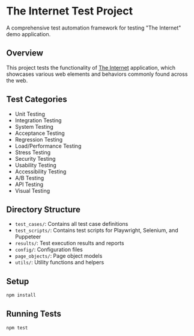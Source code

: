 # The Internet Test Project

A comprehensive test automation framework for testing "The Internet" demo application.

## Overview

This project tests the functionality of [The Internet](https://github.com/saucelabs/the-internet) application, which showcases various web elements and behaviors commonly found across the web.

## Test Categories

- Unit Testing
- Integration Testing 
- System Testing
- Acceptance Testing
- Regression Testing
- Load/Performance Testing
- Stress Testing
- Security Testing
- Usability Testing
- Accessibility Testing
- A/B Testing
- API Testing
- Visual Testing

## Directory Structure

- `test_cases/`: Contains all test case definitions
- `test_scripts/`: Contains test scripts for Playwright, Selenium, and Puppeteer
- `results/`: Test execution results and reports
- `config/`: Configuration files
- `page_objects/`: Page object models
- `utils/`: Utility functions and helpers

## Setup

```bash
npm install
```

## Running Tests

```bash
npm test
```